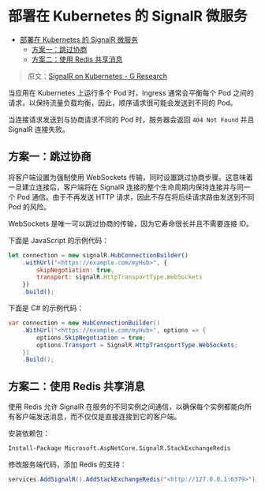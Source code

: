 # 部署在 Kubernetes 的 SignalR 微服务

- [部署在 Kubernetes 的 SignalR 微服务](#部署在-kubernetes-的-signalr-微服务)
  - [方案一：跳过协商](#方案一跳过协商)
  - [方案二：使用 Redis 共享消息](#方案二使用-redis-共享消息)

> 原文：[SignalR on Kubernetes - G Research](https://www.gresearch.co.uk/blog/article/signalr-on-kubernetes/)

当应用在 Kubernetes 上运行多个 Pod 时，Ingress 通常会平衡每个 Pod 之间的请求，以保持流量负载均衡，因此，顺序请求很可能会发送到不同的 Pod。

当连接请求发送到与协商请求不同的 Pod 时，服务器会返回 `404 Not Found` 并且 SignalR 连接失败。

## 方案一：跳过协商

将客户端设置为强制使用 WebSockets 传输，同时设置跳过协商步骤。这意味着一旦建立连接后，客户端将在 SignalR 连接的整个生命周期内保持连接并与同一个 Pod 通信。由于不再发送 HTTP 请求，因此不存在将后续请求路由发送到不同 Pod 的风险。

WebSockets 是唯一可以跳过协商的传输，因为它寿命很长并且不需要连接 ID。

下面是 JavaScript 的示例代码：

```jsx
let connection = new signalR.HubConnectionBuilder()
    .withUrl("<https://example.com/myHub>", {
        skipNegotiation: true,
        transport: signalR.HttpTransportType.WebSockets
    })
    .build();
```

下面是 C# 的示例代码：

```csharp
var connection = new HubConnectionBuilder()
    .WithUrl("<https://example.com/myHub>", options => {
        options.SkipNegotiation = true;
        options.Transport = SignalR.HttpTransportType.WebSockets;
    })
    .Build();
```

## 方案二：使用 Redis 共享消息

使用 Redis 允许 SignalR 在服务的不同实例之间通信，以确保每个实例都能向所有客户端发送消息，而不仅仅是直接连接到它的客户端。

安装依赖包：

```bash
Install-Package Microsoft.AspNetCore.SignalR.StackExchangeRedis
```

修改服务端代码，添加 Redis 的支持：

```csharp
services.AddSignalR().AddStackExchangeRedis("<http://127.0.0.1:6379>");
```
